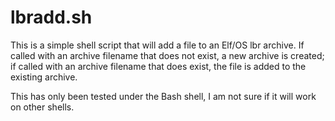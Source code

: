 # lbradd.sh

This is a simple shell script that will add a file to an Elf/OS lbr archive. If called with an archive filename that does not exist, a new archive is created; if called with an archive filename that does exist, the file is added to the existing archive.

This has only been tested under the Bash shell, I am not sure if it will work on other shells.
